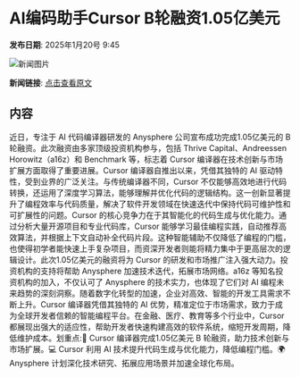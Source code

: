 # AI编码助手Cursor B轮融资1.05亿美元

**发布日期**: 2025年1月20号 9:45

![新闻图片](https://pic.chinaz.com/picmap/thumb/202308291638475569_2.jpg)

**新闻链接**: [点击查看原文](https://www.aibase.com/zh/news/14831)

## 内容

近日，专注于 AI 代码编译器研发的 Anysphere 公司宣布成功完成1.05亿美元的 B 轮融资。此次融资由多家顶级投资机构参与，包括 Thrive Capital、Andreessen Horowitz（a16z）和 Benchmark 等，标志着 Cursor 编译器在技术创新与市场扩展方面取得了重要进展。Cursor 编译器自推出以来，凭借其独特的 AI 驱动特性，受到业界的广泛关注。与传统编译器不同，Cursor 不仅能够高效地进行代码转换，还运用了深度学习算法，能够理解并优化代码的逻辑结构。这一创新显著提升了编程效率与代码质量，解决了软件开发领域在快速迭代中保持代码可维护性和可扩展性的问题。Cursor 的核心竞争力在于其智能化的代码生成与优化能力。通过分析大量开源项目和专业代码库，Cursor 能够学习最佳编程实践，自动推荐高效算法，并根据上下文自动补全代码片段。这种智能辅助不仅降低了编程的门槛，也使得初学者能快速上手复杂项目，而资深开发者则能将精力集中于更高层次的逻辑设计。此次1.05亿美元的融资将为 Cursor 的研发和市场推广注入强大动力。投资机构的支持将帮助 Anysphere 加速技术迭代，拓展市场网络。a16z 等知名投资机构的加入，不仅认可了 Anysphere 的技术实力，也体现了它们对 AI 编程未来趋势的深刻洞察。随着数字化转型的加速，企业对高效、智能的开发工具需求不断上升。Cursor 编译器凭借其独特的 AI 优势，精准定位于市场需求，致力于成为全球开发者信赖的智能编程平台。在金融、医疗、教育等多个行业中，Cursor 都展现出强大的适应性，帮助开发者快速构建高效的软件系统，缩短开发周期，降低维护成本。划重点:🌟 Cursor 编译器完成1.05亿美元 B 轮融资，助力技术创新与市场扩展。💻 Cursor 利用 AI 技术提升代码生成与优化能力，降低编程门槛。🌍 Anysphere 计划深化技术研究、拓展应用场景并加速全球化布局。
